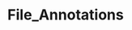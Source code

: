 --- 
layout: page 
title: File_Annotations 
has_children: true 
nav_order: 2 
permalink: docs/File Annotations.html 
---
